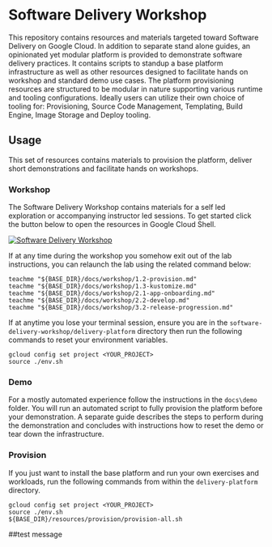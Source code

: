 # Software Delivery Workshop


This repository contains resources and materials targeted toward Software Delivery on Google Cloud. In addition to separate stand alone guides, an opinionated yet modular platform is provided to demonstrate software delivery practices. It contains scripts to standup a base platform infrastructure as well as other resources designed to facilitate hands on workshop and standard demo use cases. The platform provisioning resources are structured to be modular in nature supporting various runtime and tooling configurations. Ideally users can utilize their own choice of tooling for: Provisioning, Source Code Management, Templating, Build Engine, Image Storage and Deploy tooling. 


## Usage

This set of resources contains materials to provision the platform, deliver short demonstrations and facilitate hands on workshops. 

### Workshop
The Software Delivery Workshop contains materials for a self led exploration or accompanying instructor led sessions. To get started click the button below to open the resources in Google Cloud Shell. 

[![Software Delivery Workshop](http://www.gstatic.com/cloudssh/images/open-btn.svg)](https://console.cloud.google.com/cloudshell/editor?cloudshell_git_repo=https://github.com/GoogleCloudPlatform/software-delivery-workshop.git&cloudshell_workspace=.&cloudshell_tutorial=delivery-platform/docs/workshop/1.2-provision.md)


If at any time during the workshop you somehow exit out of the lab instructions, you can relaunch the lab using the related command below:

```
teachme "${BASE_DIR}/docs/workshop/1.2-provision.md"
teachme "${BASE_DIR}/docs/workshop/1.3-kustomize.md"
teachme "${BASE_DIR}/docs/workshop/2.1-app-onboarding.md"
teachme "${BASE_DIR}/docs/workshop/2.2-develop.md"
teachme "${BASE_DIR}/docs/workshop/3.2-release-progression.md"

```

If at anytime you lose your terminal session, ensure you are in the `software-delivery-workshop/delivery-platform` directory then run the following commands to reset your environment variables. 


```shell
gcloud config set project <YOUR_PROJECT>
source ./env.sh
```

### Demo
For a mostly automated experience follow the instructions in the `docs\demo` folder. You will run an automated script to fully provision the platform before your demonstration. A separate guide describes the steps to perform during the demonstration and concludes with instructions how to reset the demo or tear down the infrastructure. 

### Provision

If you just want to install the base platform and run your own exercises and workloads, run the following commands from within the `delivery-platform` directory.

```shell
gcloud config set project <YOUR_PROJECT>
source ./env.sh
${BASE_DIR}/resources/provision/provision-all.sh
```
##test message

